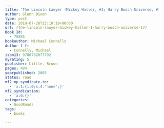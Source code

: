 ```yaml
---
title: 'The Lincoln Lawyer (Mickey Haller, #1; Harry Bosch Universe, #17)'
author: Glenn Dixon
type: post
date: 2018-07-28T15:10:18+00:00
url: /the-lincoln-lawyer-mickey-haller-1-harry-bosch-universe-17/
Book Id:
  - 79885
bookauthor: Michael Connelly
Author l-f:
  - Connelly, Michael
isbn13: 9780752877792
myrating: 5
publisher: Little, Brown
pages: 404
yearpublished: 2005
status: read
mf2_mp-syndicate-to:
  - 'a:1:{i:0;s:4:"none";}'
mf2_syndication:
  - 'a:0:{}'
categories:
  - GoodReads
tags:
  - books

---
```

